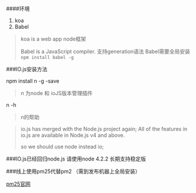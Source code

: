 ####环境

1. koa
2. Babel

>koa is a web app node框架
>
>Babel is a JavaScript compiler. 支持generation语法 Babel需要全局安装 `npm install babel -g`

###IO.js安装方法

npm  install n -g -save

>n 为node 和 ioJS版本管理插件

n -h
>n的帮助



>io.js has merged with the Node.js project again;
>All of the features in io.js are available in Node.js v4 and above.
>
>so we should use node instead io;



###IO.js已经回归node.js 请使用node 4.2.2 长期支持稳定版


###线上使用pm25代替pm2 （需到发布机器上全局安装）

[pm25官网](http://pm25.sankuai.com/)